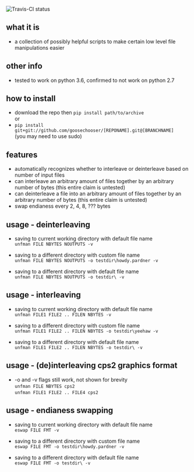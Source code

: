 ![Travis-CI status](https://travis-ci.org/goosechooser/file-manip-toolkit.svg?branch=master "Travis-CI status")
## what it is
* a collection of possibly helpful scripts to make certain low level file manipulations easier

## other info
* tested to work on python 3.6, confirmed to not work on python 2.7

## how to install
* download the repo then `pip install path/to/archive`    
or  
* `pip install git+git://github.com/goosechooser/[REPONAME].git@[BRANCHNAME]`  
(you may need to use sudo)

## features
* automatically recognizes whether to interleave or deinterleave based on number of input files
* can interleave an arbitrary amount of files together by an arbitrary number of bytes (this entire claim is untested)
* can deinterleave a file into an arbitrary amount of files together by an arbitrary number of bytes (this entire claim is untested)
* swap endianess every 2, 4, 8, ??? bytes

## usage - deinterleaving
* saving to current working directory with default file name  
`unfman FILE NBYTES NOUTPUTS -v`

* saving to a different directory with custom file name  
`unfman FILE NBYTES NOUTPUTS -o testdir\howdy.pardner -v`

* saving to a different directory with default file name  
`unfman FILE NBYTES NOUTPUTS -o testdir\ -v` 

## usage - interleaving
* saving to current working directory with default file name  
`unfman FILE1 FILE2 .. FILEN NBYTES -v`

* saving to a different directory with custom file name  
`unfman FILE1 FILE2 .. FILEN NBYTES -o testdir\yeehaw -v`

* saving to a different directory with default file name  
`unfman FILE1 FILE2 .. FILEN NBYTES -o testdir\ -v`

## usage - (de)interleaving cps2 graphics format
* -o and -v flags still work, not shown for brevity  
`unfman FILE NBYTES cps2`  
`unfman FILE1 FILE2 .. FILE4 cps2`


## usage - endianess swapping
* saving to current working directory with default file name  
`eswap FILE FMT -v`

* saving to a different directory with custom file name  
`eswap FILE FMT -o testdir\howdy.pardner -v`

* saving to a different directory with default file name  
`eswap FILE FMT -o testdir\ -v` 
